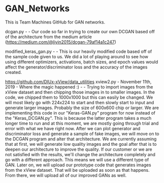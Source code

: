# GAN_Networks
This is Team Machines GitHub for GAN networks.


dcgan.py - -  Our code so far in trying to create our own DCGAN based off of the architecture from the medium article (https://medium.com/@liyin2015/dcgan-79af14a1c247)



modified_keras_gan.py - - This is our heavily modified code based off of the sample code given to us. We did a lot of playing around to see how using different optimizers, activations, batch sizes, and epoch values would affect the generator/discriminator loss and the accuracy of the images created. 




https://github.com/DIUx-xView/data_utilities
xview2.py  - November 11th, 2019 -  Where the magic happened :)   - - Trying to import images from the xView dataset and then chipping those images in to smaller images. In the code, we chipped them to 1000x1000 but this can easily be changed. We will most likely go with 224x224 to start and then slowly start to input and generate larger images. Probably the size of 600x600 chip or larger. We are implementing this code in our "Keras-GAN.py" program for now instead of the "Keras_DCGAN.py". This is because the latter program takes a much longer time to run and at this moment, we are mostly going through trial and error with what we have right now. After we can plot generator and discriminator loss and generate a sample of fake images, we will move on to the DCGAN program and alter that architecture. We are currently assuming that at first, we will generate low quality images and the goal after that is to deepen our architecture to improve the quality. If our customer or we are not satisfied with the results, we'll change the architecture completely and go with a different approach. This means we will use a different type of GAN. 
  Later on, we will upload our prototype code that generates images from the xView dataset. That will be uploaded as soon as that happens. From there, we will upload all of our improved GANs as well. 
